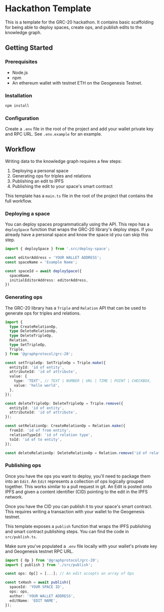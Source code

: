 # Hackathon Template

This is a template for the GRC-20 hackathon. It contains basic scaffolding for being able to deploy spaces, create ops, and publish edits to the knowledge graph.

## Getting Started

### Prerequisites

- Node.js
- npm
- An ethereum wallet with testnet ETH on the Geogenesis Testnet.

### Installation

```bash
npm install
```

### Configuration

Create a `.env` file in the root of the project and add your wallet private key and RPC URL. See `.env.example` for an example.

## Workflow

Writing data to the knowledge graph requires a few steps:

1. Deploying a personal space
2. Generating ops for triples and relations
3. Publishing an edit to IPFS
4. Publishing the edit to your space's smart contract

This template has a `main.ts` file in the root of the project that contains the full workflow.

### Deploying a space

You can deploy spaces programmatically using the API. This repo has a `deploySpace` function that wraps the GRC-20 library's deploy steps. If you already have a personal space and know the space id you can skip this step.

```ts
import { deploySpace } from '.src/deploy-space';

const editorAddress = 'YOUR WALLET ADDRESS';
const spaceName = 'Example Name';

const spaceId = await deploySpace({
  spaceName,
  initialEditorAddress: editorAddress,
})
```

### Generating ops

The GRC-20 library has a `Triple` and `Relation` API that can be used to generate ops for triples and relations.

```ts
import {
  type CreateRelationOp,
  type DeleteRelationOp,
  type DeleteTripleOp,
  Relation,
  type SetTripleOp,
  Triple,
} from '@graphprotocol/grc-20';

const setTripleOp: SetTripleOp = Triple.make({
  entityId: 'id of entity',
  attributeId: 'id of attribute',
  value: {
    type: 'TEXT', // TEXT | NUMBER | URL | TIME | POINT | CHECKBOX,
    value: 'hello world',
  },
});

const deleteTripleOp: DeleteTripleOp = Triple.remove({
  entityId: 'id of entity',
  attributeId: 'id of attribute',
});

const setRelationOp: CreateRelationOp = Relation.make({
  fromId: 'id of from entity',
  relationTypeId: 'id of relation type',
  toId: 'id of to entity',
});

const deleteRelationOp: DeleteRelationOp = Relation.remove('id of relation');
```

### Publishing ops

Once you have the ops you want to deploy, you'll need to package them into an `Edit`. An `Edit` represents a collection
of ops logically grouped together. This works similar to a pull request in git. An Edit is posted onto IPFS and given a content identifier (CID) pointing to the edit in the IPFS network.

Once you have the CID you can publish it to your space's smart contract. This requires writing a transaction with your wallet to the Geogenesis testnet.

This template exposes a `publish` function that wraps the IPFS publishing and smart contract publishing steps. You can find the code in `src/publish.ts`.

Make sure you've populated a `.env` file locally with your wallet's private key and Geogenesis testnet RPC URL.

```ts
import { Op } from '@graphprotocol/grc-20';
import { publish } from './src/publish';

const ops: Op[] = [...]; // An edit accepts an array of Ops

const txHash = await publish({
  spaceId: 'YOUR SPACE ID',
  ops: ops,
  author: 'YOUR WALLET ADDRESS',
  editName: 'EDIT NAME',
});
```

